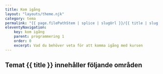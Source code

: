 ```yaml
---
title: Kom igång
layout: "layouts/theme.njk"
category: tema
permalink: "{{ page.filePathStem | splice | slugUrl }}/{{ title | slug }}.html"
eleventyNavigation:
    key: kom igång
    parent: programmering 1
    order: 0
    excerpt: Vad du behöver veta för att komma igång med kursen
---
```

## Temat {{ title }} innehåller följande områden
